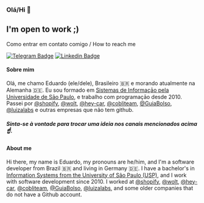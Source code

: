 ### Olá/Hi 👋

## I'm open to work ;) 

Como entrar em contato comigo / How to reach me

[![Telegram Badge](https://img.shields.io/badge/-Telegram-1ca0f1?style=flat-square&labelColor=1ca0f1&logo=telegram&logoColor=white&link=https://t.me/eduardompinto)](https://t.me/eduardompinto)
[![Linkedin Badge](https://img.shields.io/badge/-LinkedIn-blue?style=flat-square&logo=Linkedin&logoColor=white&link=https://www.linkedin.com/in/eduardo-martins-pinto-510188a1/)](https://www.linkedin.com/in/eduardo-martins-pinto-510188a1/) 

#### Sobre mim

Olá, me chamo Eduardo (ele/dele), Brasileiro 🇧🇷 e morando atualmente na Alemanha 🇩🇪.
Eu sou formado em [Sistemas de Informaçāo pela Universidade de Sāo Paulo](https://uspdigital.usp.br/jupiterweb/listarGradeCurricular?codcg=86&codcur=86200&codhab=204&tipo=N), e trabalho com programaçāo desde 2010. 
Passei por [@shopify](https://github.com/shopify), [@wolt](https://github.com/woltapp), [@hey-car](https://github.com/hey-car), [@cobliteam](https://github.com/cobliteam), [@GuiaBolso](https://github.com/GuiaBolso), [@luizalabs](https://github.com/luizalabs) e outras empresas que não tem github.

##### Sinta-se à vontade para trocar uma ideia nos canais mencionados acima ☝️.

#### About me

Hi there, my name is Eduardo, my pronouns are he/him, and I'm a software developer from Brazil 🇧🇷 and living in Germany 🇩🇪.
I have a bachelor's in [Information Systems from the University of São Paulo (USP)](https://www5.usp.br/english/education/undergraduate/courses-offered/information-systems/), and I work with software development since 2010. 
I worked at [@shopify](https://github.com/shopify), [@wolt](https://github.com/woltapp), [@hey-car](https://github.com/hey-car), [@cobliteam](https://github.com/cobliteam), [@GuiaBolso](https://github.com/GuiaBolso), [@luizalabs](https://github.com/luizalabs), and some older companies that do not have a Github account.
